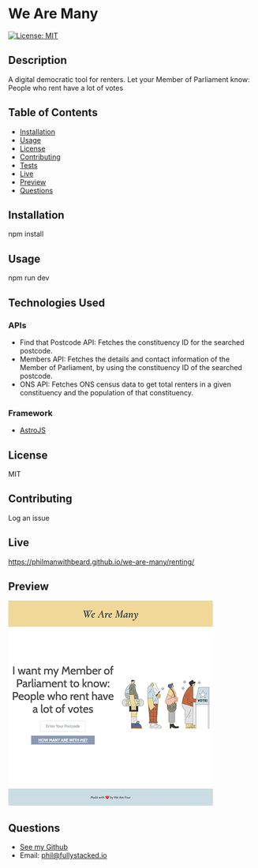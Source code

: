# We Are Many

[![License: MIT](https://img.shields.io/badge/License-MIT-yellow.svg)](https://opensource.org/licenses/MIT)

## Description
A digital democratic tool for renters. Let your Member of Parliament know: People who rent have a lot of votes

## Table of Contents
- [Installation](#installation)
- [Usage](#usage)
- [License](#license)
- [Contributing](#contributing)
- [Tests](#tests)
- [Live](#live)
- [Preview](#preview)
- [Questions](#questions)

## Installation
npm install

## Usage
npm run dev

## Technologies Used

### APIs
- Find that Postcode API: Fetches the constituency ID for the searched postcode.
- Members API: Fetches the details and contact information of the Member of Parliament, by using the constituency ID of the searched postcode.
- ONS API: Fetches ONS census data to get total renters in a given constituency and the population of that constituency.

### Framework
- [AstroJS]([https://www.github.com/philManWithBeard](https://astro.build/))

## License
MIT

## Contributing
Log an issue

## Live
https://philmanwithbeard.github.io/we-are-many/renting/

## Preview
![Preview Image for App](https://raw.githubusercontent.com/philManWithBeard/we-are-many/master/we-are-many.png)

## Questions
- [See my Github](https://www.github.com/philManWithBeard)
- Email: phil@fullystacked.io
